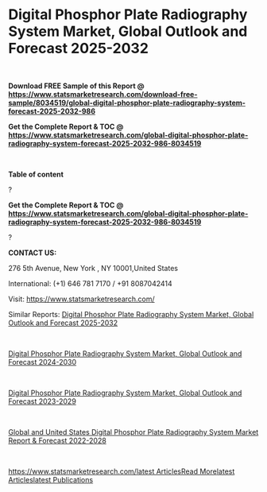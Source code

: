 <h1>Digital Phosphor Plate Radiography System Market, Global Outlook and Forecast 2025-2032</h1><br/><p><strong>Download FREE Sample of this Report @ <a href="https://www.statsmarketresearch.com/download-free-sample/8034519/global-digital-phosphor-plate-radiography-system-forecast-2025-2032-986">https://www.statsmarketresearch.com/download-free-sample/8034519/global-digital-phosphor-plate-radiography-system-forecast-2025-2032-986</a></strong></p>
 
 
 
 <div><b>Get the Complete Report & TOC @ <a href="https://www.statsmarketresearch.com/global-digital-phosphor-plate-radiography-system-forecast-2025-2032-986-8034519">https://www.statsmarketresearch.com/global-digital-phosphor-plate-radiography-system-forecast-2025-2032-986-8034519</a></b></div>
 
 
 
 <p><br />
 
 <b>Table of content</b></p>
 
 
 
 <p>? </p>
 
 
 
 <div><b>Get the Complete Report & TOC @ <a href="https://www.statsmarketresearch.com/global-digital-phosphor-plate-radiography-system-forecast-2025-2032-986-8034519">https://www.statsmarketresearch.com/global-digital-phosphor-plate-radiography-system-forecast-2025-2032-986-8034519</a></b></div>
 
 
 
 <p>? </p>
 
 
 
 <p><b>CONTACT US:</b><br />
 
 276 5th Avenue, New York , NY 10001,United States<br />
 
 International: (+1) 646 781 7170 / +91 8087042414<br />
 
 Visit: <a href="https://www.statsmarketresearch.com/">https://www.statsmarketresearch.com/</a><br />
 
 Similar Reports: <a href="https://www.statsmarketresearch.com/global-digital-phosphor-plate-radiography-system-forecast-2025-2032-986-8034519">Digital Phosphor Plate Radiography System Market, Global Outlook and Forecast 2025-2032 </a><br />
 
 <br />
 
 <a href="https://www.statsmarketresearch.com/global-digital-phosphor-plate-radiography-system-forecast-2025-2032-986-8034519">Digital Phosphor Plate Radiography System Market, Global Outlook and Forecast 2024-2030</a><br />
 
 <br />
 
 <a href="https://www.statsmarketresearch.com/global-digital-phosphor-plate-radiography-system-forecast-2025-2032-986-8034519">Digital Phosphor Plate Radiography System Market, Global Outlook and Forecast 2023-2029</a><br />
 
 <br />
 
 <a href="https://www.statsmarketresearch.com/global-digital-phosphor-plate-radiography-system-forecast-2025-2032-986-8034519">Global and United States Digital Phosphor Plate Radiography System Market Report & Forecast 2022-2028</a><br />
 
 <br />
 
 <a href="https://gyeongbokgung.com">https://www.statsmarketresearch.com/</a><a href="https://hallyeomaritime.com">latest Articles</a><a href="https://jingwansa.com">Read More</a><a href="https://nguoiviet.jp/">latest Articles</a><a href="https://www.intelmarketresearch.com/">latest Publications</a></p>